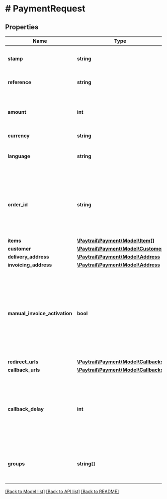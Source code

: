 # # PaymentRequest

## Properties

Name | Type | Description | Notes
------------ | ------------- | ------------- | -------------
**stamp** | **string** | Merchant specific unique stamp |
**reference** | **string** | Merchant reference for the payment |
**amount** | **int** | Total amount of the payment (sum of items), VAT included |
**currency** | **string** |  |
**language** | **string** | Alpha-2 language code for the payment process |
**order_id** | **string** | Order ID. Used for eg. Collector payments order ID. If not given, merchant reference is used instead. | [optional]
**items** | [**\Paytrail\Payment\Model\Item[]**](Item.md) |  |
**customer** | [**\Paytrail\Payment\Model\Customer**](Customer.md) |  |
**delivery_address** | [**\Paytrail\Payment\Model\Address**](Address.md) |  | [optional]
**invoicing_address** | [**\Paytrail\Payment\Model\Address**](Address.md) |  | [optional]
**manual_invoice_activation** | **bool** | If paid with invoice payment method, the invoice will not be activated automatically immediately. Currently only supported with Collector. | [optional]
**redirect_urls** | [**\Paytrail\Payment\Model\Callbacks**](Callbacks.md) |  |
**callback_urls** | [**\Paytrail\Payment\Model\Callbacks**](Callbacks.md) |  | [optional]
**callback_delay** | **int** | Callback delay in seconds. If callback URLs and delay are provided, callbacks will be called after the delay. | [optional]
**groups** | **string[]** | Optionally return only payment methods for selected groups | [optional]

[[Back to Model list]](../../README.md#models) [[Back to API list]](../../README.md#endpoints) [[Back to README]](../../README.md)

